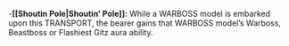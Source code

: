 -**[[Shoutin Pole\|Shoutin' Pole]]:** While a WARBOSS model is embarked upon this TRANSPORT, the bearer gains that WARBOSS model’s Warboss, Beastboss or Flashiest Gitz aura ability.
